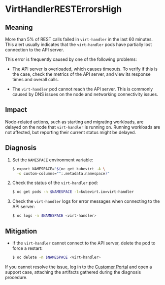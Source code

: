 # VirtHandlerRESTErrorsHigh
<!-- Edited by Jiří Herrmann, 9 Nov 2022 -->

## Meaning

More than 5% of REST calls failed in `virt-handler` in the last 60 minutes.
This alert usually indicates that the `virt-handler` pods have partially
lost connection to the API server.

This error is frequently caused by one of the following problems:

- The API server is overloaded, which causes timeouts. To verify if this
is the case, check the metrics of the API server, and view its response
times and overall calls.

- The `virt-handler` pod cannot reach the API server. This is commonly
caused by DNS issues on the node and networking connectivity issues.

## Impact

Node-related actions, such as starting and migrating workloads, are delayed
on the node that `virt-handler` is running on. Running workloads are not
affected, but reporting their current status might be delayed.

## Diagnosis

1. Set the `NAMESPACE` environment variable:

   ```bash
   $ export NAMESPACE="$(oc get kubevirt -A \
     -o custom-columns="":.metadata.namespace)"
   ```

2. Check the status of the `virt-handler` pod:

   ```bash
   $ oc get pods -n $NAMESPACE -l=kubevirt.io=virt-handler
   ```

3. Check the `virt-handler` logs for error messages when connecting to
the API server:

   ```bash
   $ oc logs -n $NAMESPACE <virt-handler>
   ```

## Mitigation

- If the `virt-handler` cannot connect to the API server, delete the pod
to force a restart:

  ```bash
  $ oc delete -n $NAMESPACE <virt-handler>
  ```

If you cannot resolve the issue, log in to the
[Customer Portal](https://access.redhat.com) and open a support case,
attaching the artifacts gathered during the diagnosis procedure.
